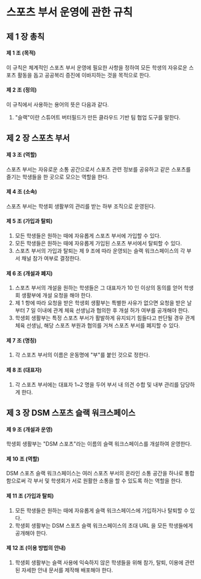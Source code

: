 # 스포츠 부서 운영에 관한 규칙

## 제 1 장 총칙

#### 제 1 조 (목적)

이 규칙은 체계적인 스포츠 부서 운영에 필요한 사항을 정하여 모든 학생의 자유로운 스포츠 활동을 돕고 공공복리 증진에 이바지하는 것을 목적으로 한다.

#### 제 2 조 (정의)

이 규칙에서 사용하는 용어의 뜻은 다음과 같다.

1.  "슬랙"이란 스튜어트 버터필드가 만든 클라우드 기반 팀 협업 도구를 말한다.

## 제 2 장 스포츠 부서

#### 제 3 조 (역할)

스포츠 부서는 자유로운 소통 공간으로서 스포츠 관련 정보를 공유하고 같은 스포츠를 즐기는 학생들을 한 곳으로 모으는 역할을 한다.

#### 제 4 조 (소속)

스포츠 부서는 학생회 생활부의 관리를 받는 하부 조직으로 운영된다.

#### 제 5 조 (가입과 탈퇴)

1.  모든 학생들은 원하는 때에 자유롭게 스포츠 부서에 가입할 수 있다.
2.  모든 학생들은 원하는 때에 자유롭게 가입된 스포츠 부서에서 탈퇴할 수 있다.
3.  스포츠 부서의 가입과 탈퇴는 제 9 조에 따라 운영되는 슬랙 워크스페이스의 각 부서 채널 참가 여부로 결정한다.

#### 제 6 조 (개설과 폐지)

1.  스포츠 부서의 개설을 원하는 학생들은 그 대표자가 10 인 이상의 동의를 얻어 학생회 생활부에 개설 요청을 해야 한다.
2.  제 1 항에 따라 요청을 받은 학생회 생활부는 특별한 사유가 없으면 요청을 받은 날부터 7 일 이내에 관계 체육 선생님과 협의한 후 개설 허가 여부를 공개해야 한다.
3.  학생회 생활부는 특정 스포츠 부서가 활발하게 유지되기 힘들다고 판단될 경우 관계 체육 선생님, 해당 스포츠 부원과 협의를 거쳐 스포츠 부서를 폐지할 수 있다.

#### 제 7 조 (명칭)

1.  각 스포츠 부서의 이름은 운동명에 "부"를 붙인 것으로 정한다.

#### 제 8 조 (대표자)

1.  각 스포츠 부서에는 대표자 1~2 명을 두어 부서 내 의견 수합 및 내부 관리를 담당하게 한다.

## 제 3 장 DSM 스포츠 슬랙 워크스페이스

#### 제 9 조 (개설과 운영)

학생회 생활부는 "DSM 스포츠"라는 이름의 슬랙 워크스페이스를 개설하여 운영한다.

#### 제 10 조 (역할)

DSM 스포츠 슬랙 워크스페이스는 여러 스포츠 부서의 온라인 소통 공간을 하나로 통합 함으로써 각 부서 및 학생회가 서로 원활한 소통을 할 수 있도록 하는 역할을 한다.

#### 제 11 조 (가입과 탈퇴)

1.  모든 학생들은 원하는 때에 자유롭게 슬랙 워크스페이스에 가입하거나 탈퇴할 수 있다.
2.  학생회 생활부는 DSM 스포츠 슬랙 워크스페이스의 초대 URL 을 모든 학생들에게 공개해야 한다.

#### 제 12 조 (이용 방법의 안내)

1.  학생회 생활부는 슬랙 사용에 익숙하지 않은 학생들을 위해 참가, 탈퇴, 이용에 관련된 자세한 안내 문서를 제작해 배포해야 한다.
